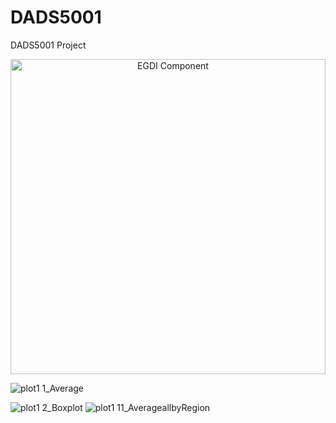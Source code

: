 # DADS5001
DADS5001 Project


<p align="center">
  <img width="504" alt="EGDI Component" src="https://github.com/user-attachments/assets/f4ec030f-1e14-4059-a32f-ad13691f1d5d" />
</p>

![plot1 1_Average](https://github.com/user-attachments/assets/37636934-f5b4-40da-bc1b-10335206aecf)


![plot1 2_Boxplot](https://github.com/user-attachments/assets/53856a06-dc1d-49d8-b207-5cd6528b4bcf)
![plot1 11_AverageallbyRegion](https://github.com/user-attachments/assets/f949ed5c-40f1-48c6-8645-c1192f035e8f)
